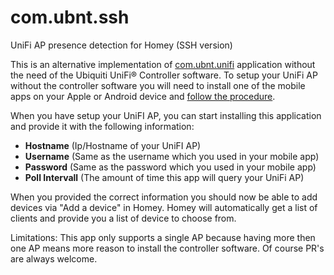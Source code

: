# com.ubnt.ssh
UniFi AP presence detection for Homey (SSH version)

This is an alternative implementation of [com.ubnt.unifi](https://github.com/mnederlof/com.ubnt.unifi) 
application without the need of the Ubiquiti UniFi® Controller software.
To setup your UniFi AP without the controller software you will need to
install one of the mobile apps on your Apple or Android device and [follow
the procedure](https://help.ubnt.com/hc/en-us/articles/226395988-UniFi-Managing-Access-Points-via-UniFi-Mobile-App).

When you have setup your UniFI AP, you can start installing this application and provide it with the following information:

* **Hostname** (Ip/Hostname of your UniFI AP)
* **Username** (Same as the username which you used in your mobile app) 
* **Password** (Same as the password which you used in your mobile app)
* **Poll Intervall** (The amount of time this app will query your UniFi AP)

When you provided the correct information you should now be able to add devices via "Add a device" in Homey.
Homey will automatically get a list of clients and provide you a list of device to choose from.

Limitations: This app only supports a single AP because having more then one
AP means more reason to install the controller software. Of course PR's are always welcome.
